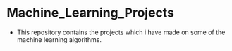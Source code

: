  # Machine_Learning_Projects
- This repository contains the projects which i have made on some of the machine learning algorithms.

